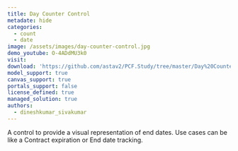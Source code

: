 ```yaml
---
title: Day Counter Control
metadate: hide
categories:
  - count
  - date
image: /assets/images/day-counter-control.jpg
demo_youtube: O-4ADdMU3k0
visit: 
download: 'https://github.com/astav2/PCF.Study/tree/master/Day%20Counter%20Control'
model_support: true
canvas_support: true
portals_support: false
license_defined: true
managed_solution: true
authors:
  - dineshkumar_sivakumar
---
```

A control to provide a visual representation of end dates. Use cases can be like a Contract expiration or End date tracking.
